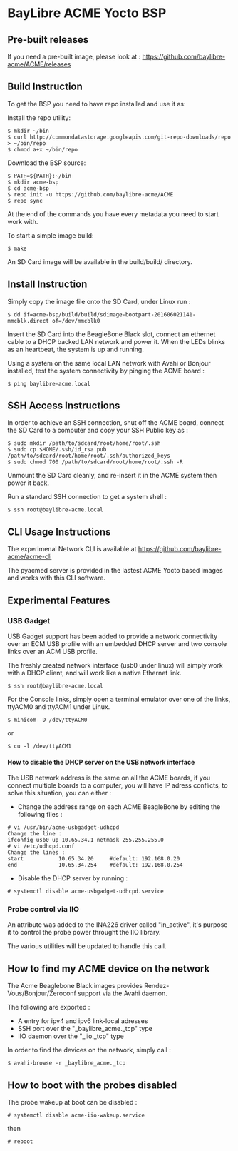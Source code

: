 # BayLibre ACME Yocto BSP

## Pre-built releases ##

If you need a pre-built image, please look at : https://github.com/baylibre-acme/ACME/releases

## Build Instruction ##

To get the BSP you need to have repo installed and use it as:

Install the repo utility:
```
$ mkdir ~/bin
$ curl http://commondatastorage.googleapis.com/git-repo-downloads/repo > ~/bin/repo
$ chmod a+x ~/bin/repo
```

Download the BSP source:
```
$ PATH=${PATH}:~/bin
$ mkdir acme-bsp
$ cd acme-bsp
$ repo init -u https://github.com/baylibre-acme/ACME
$ repo sync
```

At the end of the commands you have every metadata you need to start work with.

To start a simple image build:
```
$ make
```

An SD Card image will be available in the build/build/ directory.

## Install Instruction ##

Simply copy the image file onto the SD Card, under Linux run :
```
$ dd if=acme-bsp/build/build/sdimage-bootpart-201606021141-mmcblk.direct of=/dev/mmcblk0
```

Insert the SD Card into the BeagleBone Black slot, connect an ethernet cable to a DHCP backed LAN network and power it.
When the LEDs blinks as an heartbeat, the system is up and running.

Using a system on the same local LAN network with Avahi or Bonjour installed, test the system connectivity by pinging the ACME board :
```
$ ping baylibre-acme.local
```

## SSH Access Instructions ##

In order to achieve an SSH connection, shut off the ACME board, connect the SD Card to a computer and copy your SSH Public key as :
```
$ sudo mkdir /path/to/sdcard/root/home/root/.ssh
$ sudo cp $HOME/.ssh/id_rsa.pub /path/to/sdcard/root/home/root/.ssh/authorized_keys
$ sudo chmod 700 /path/to/sdcard/root/home/root/.ssh -R
```

Unmount the SD Card cleanly, and re-insert it in the ACME system then power it back.

Run a standard SSH connection to get a system shell :
```
$ ssh root@baylibre-acme.local
```

## CLI Usage Instructions ##

The experimenal Network CLI is available at https://github.com/baylibre-acme/acme-cli

The pyacmed server is provided in the lastest ACME Yocto based images and works with this CLI software.

## Experimental Features ##

### USB Gadget ###

USB Gadget support has been added to provide a network connectivity over an ECM USB profile with an embedded DHCP server and two console links over an ACM USB profile.

The freshly created network interface (usb0 under linux) will simply work with a DHCP client, and will work like a native Ethernet link.

```
$ ssh root@baylibre-acme.local
```

For the Console links, simply open a terminal emulator over one of the links, ttyACM0 and ttyACM1 under Linux.

```
$ minicom -D /dev/ttyACM0
```
or
```
$ cu -l /dev/ttyACM1
```

#### How to disable the DHCP server on the USB network interface ####

The USB network address is the same on all the ACME boards, if you connect multiple boards to a computer, you will have IP adress conflicts, to solve this situation, you can either :
 - Change the address range on each ACME BeagleBone by editing the following files :
```
# vi /usr/bin/acme-usbgadget-udhcpd
Change the line :
ifconfig usb0 up 10.65.34.1 netmask 255.255.255.0
# vi /etc/udhcpd.conf
Change the lines :
start           10.65.34.20     #default: 192.168.0.20
end             10.65.34.254    #default: 192.168.0.254
```
 - Disable the DHCP server by running :
```
# systemctl disable acme-usbgadget-udhcpd.service
```

### Probe control via IIO ###

An attribute was added to the INA226 driver called "in_active", it's purpose it to control the probe power throught the IIO library.

The various utilities will be updated to handle this call.

## How to find my ACME device on the network ##

The Acme Beaglebone Black images provides Rendez-Vous/Bonjour/Zeroconf support via the Avahi daemon.

The following are exported :
 - A entry for ipv4 and ipv6 link-local adresses
 - SSH port over the "_baylibre_acme._tcp" type
 - IIO daemon over the "_iio._tcp" type
 
In order to find the devices on the network, simply call :
```
$ avahi-browse -r _baylibre_acme._tcp
```

## How to boot with the probes disabled ##

The probe wakeup at boot can be disabled :
```
# systemctl disable acme-iio-wakeup.service
```
then
```
# reboot
```
